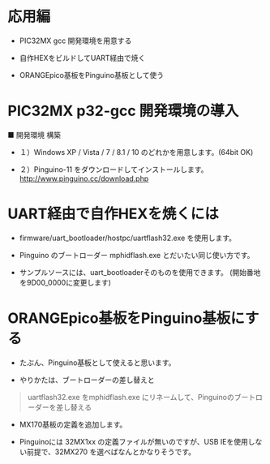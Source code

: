 # 応用編

* PIC32MX gcc 開発環境を用意する

* 自作HEXをビルドしてUART経由で焼く

* ORANGEpico基板をPinguino基板として使う

# PIC32MX p32-gcc 開発環境の導入

■ 開発環境 構築
            
* １）Windows XP / Vista / 7 / 8.1 / 10 のどれかを用意します。(64bit OK)

* ２）Pinguino-11 をダウンロードしてインストールします。
        http://www.pinguino.cc/download.php




# UART経由で自作HEXを焼くには

* firmware/uart_bootloader/hostpc/uartflash32.exe を使用します。

* Pinguino のブートローダー mphidflash.exe とだいたい同じ使い方です。

* サンプルソースには、uart_bootloaderそのものを使用できます。
  (開始番地を9D00_0000に変更します)

# ORANGEpico基板をPinguino基板にする

* たぶん、Pinguino基板として使えると思います。

* やりかたは、ブートローダーの差し替えと

> uartflash32.exe をmphidflash.exe にリネームして、Pinguinoのブートローダーを差し替える

* MX170基板の定義を追加します。

* Pinguinoには 32MX1xx の定義ファイルが無いのですが、USB IEを使用しない前提で、32MX270 を選べばなんとかなりそうです。


